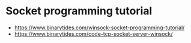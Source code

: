 # Socket programming tutorial

- https://www.binarytides.com/winsock-socket-programming-tutorial/
- https://www.binarytides.com/code-tcp-socket-server-winsock/
